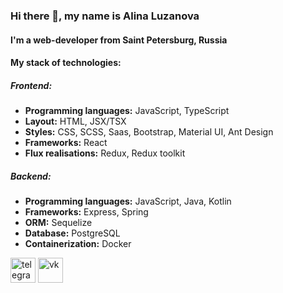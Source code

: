 ### Hi there 👋, my name is Alina Luzanova
#### I'm a web-developer from Saint Petersburg, Russia
#### My stack of technologies:
##### Frontend:
- **Programming languages:** JavaScript, TypeScript
- **Layout:** HTML, JSX/TSX
- **Styles:** CSS, SCSS, Saas, Bootstrap, Material UI, Ant Design
- **Frameworks:** React
- **Flux realisations:** Redux, Redux toolkit
##### Backend:
- **Programming languages:** JavaScript, Java, Kotlin
- **Frameworks:** Express, Spring
- **ORM:** Sequelize
- **Database:** PostgreSQL
- **Containerization:** Docker



[<img src='https://cdn.jsdelivr.net/npm/simple-icons@3.0.1/icons/telegram.svg' alt='telegram' height='40'>](https://tg.me/alinaluzanova )
[<img src='https://cdn.jsdelivr.net/npm/simple-icons@3.0.1/icons/vk.svg' alt='vk' height='40'>](https://vk.com/anilin__a)  


